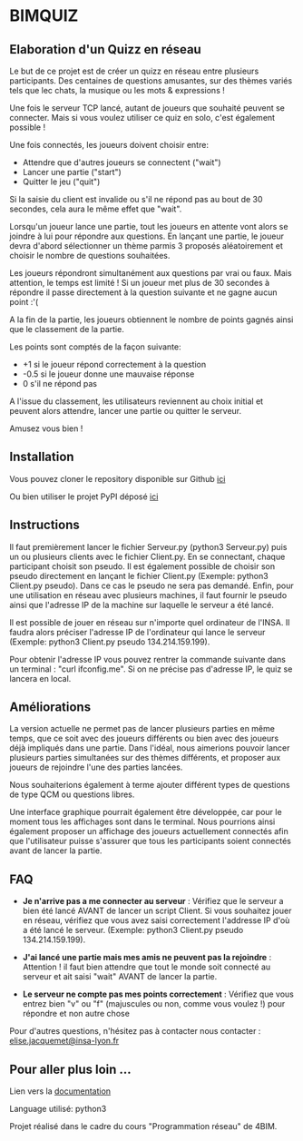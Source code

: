 # BIMQUIZ

## Elaboration d'un Quizz en réseau

Le but de ce projet est de créer un quizz en réseau entre plusieurs participants. Des centaines de questions amusantes, sur des thèmes variés tels que lec chats, la musique ou les mots & expressions !
 
Une fois le serveur TCP lancé, autant de joueurs que souhaité peuvent se connecter. 
Mais si vous voulez utiliser ce quiz en solo, c'est également possible !

Une fois connectés, les joueurs doivent choisir entre:
 * Attendre que d'autres joueurs se connectent ("wait") 
 * Lancer une partie ("start")
 * Quitter le jeu ("quit")
 
Si la saisie du client est invalide ou s'il ne répond pas au bout de 30 secondes, cela aura le même effet que "wait".
 
Lorsqu'un joueur lance une partie, tout les joueurs en attente vont alors se joindre à lui pour répondre aux questions. En lançant une partie, le joueur devra d'abord sélectionner un thème parmis 3 proposés aléatoirement et choisir le nombre de questions souhaitées. 

Les joueurs répondront simultanément aux questions par vrai ou faux. Mais attention, le temps est limité ! Si un joueur met plus de 30 secondes à répondre il passe directement à la question suivante et ne gagne aucun point :'(

A la fin de la partie, les joueurs obtiennent le nombre de points gagnés ainsi que le classement de la partie. 

Les points sont comptés de la façon suivante:
  * +1 si le joueur répond correctement à la question
  * -0.5 si le joueur donne une mauvaise réponse
  * 0 s'il ne répond pas
   
A l'issue du classement, les utilisateurs reviennent au choix initial et peuvent alors attendre, lancer une partie ou quitter le serveur.

Amusez vous bien !

## Installation

Vous pouvez cloner le repository disponible sur Github [ici](https://github.com/Belzenef/Quizz/)

Ou bien utiliser le projet PyPI déposé  [ici](https://test.pypi.org/project/Bimquizz/)

## Instructions

Il faut premièrement lancer le fichier Serveur.py (python3 Serveur.py) puis un ou plusieurs clients avec le fichier Client.py. 
En se connectant, chaque participant choisit son pseudo. Il est également possible de choisir son pseudo directement en lançant le fichier Client.py (Exemple: python3 Client.py pseudo). Dans ce cas le pseudo ne sera pas demandé. Enfin, pour une utilisation en réseau avec plusieurs machines, il faut fournir le pseudo ainsi que l'adresse IP de la machine sur laquelle le serveur a été lancé.

Il est possible de jouer en réseau sur n'importe quel ordinateur de l'INSA. Il faudra alors préciser l'adresse IP de l'ordinateur qui lance le serveur (Exemple: python3 Client.py pseudo 134.214.159.199). 

Pour obtenir l'adresse IP vous pouvez rentrer la commande suivante dans un terminal : "curl ifconfig.me". Si on ne précise pas d'adresse IP, le quiz se lancera en local.

## Améliorations

La version actuelle ne permet pas de lancer plusieurs parties en même temps, que ce soit avec des joueurs différents ou bien avec des joueurs déjà impliqués dans une partie. Dans l'idéal, nous aimerions pouvoir lancer plusieurs parties simultanées sur des thèmes différents, et proposer aux joueurs de rejoindre l'une des parties lancées.

Nous souhaiterions également à terme ajouter différent types de questions de type QCM ou questions libres.

Une interface graphique pourrait également être développée, car pour le moment tous les affichages sont dans le terminal. Nous pourrions ainsi également proposer un affichage des joueurs actuellement connectés afin que l'utilisateur puisse s'assurer que tous les participants soient connectés avant de lancer la partie.

## FAQ

* __Je n'arrive pas a me connecter au serveur__ :
Vérifiez que le serveur a bien été lancé AVANT de lancer un script Client. Si vous  souhaitez jouer en réseau, vérifiez que vous avez saisi correctement l'addresse IP d'où a été lancé le serveur. (Exemple: python3 Client.py pseudo 134.214.159.199). 

* __J'ai lancé une partie mais mes amis ne peuvent pas la rejoindre__ :
Attention ! il faut bien attendre que tout le monde soit connecté au serveur et ait saisi "wait" AVANT de lancer la partie.

* __Le serveur ne compte pas mes points correctement__ :
Vérifiez que vous entrez bien "v" ou "f" (majuscules ou non, comme vous voulez !) pour répondre et non autre chose

Pour d'autres questions, n'hésitez pas à contacter nous contacter : elise.jacquemet@insa-lyon.fr

## Pour aller plus loin ...

Lien vers la [documentation](https://readthedocs.org/projects/quizz/)

Language utilisé: python3

Projet réalisé dans le cadre du cours "Programmation réseau" de 4BIM.

